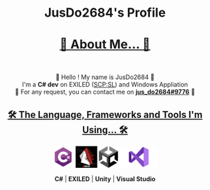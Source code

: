 <h1 align="center">
  JusDo2684's Profile
</h1>

<h1 align="center"><u>📌 About Me... 📌</u></h1>
<br>

<p align="center">
  👋 Hello ! My name is JusDo2684 👋
  <br>
  I'm a <b>C# dev</b> on EXILED (<a href="https://scpslgame.com/">SCP:SL</a>) and Windows Appliation
  <br>
  📧 For any request, you can contact me on <a href="https://discord.com/users/712290829057916980/"><b>jus_do2684#9776</b></a> 📧
</p>

<h2 align="center"><u>🛠 The Language, Frameworks and Tools I'm Using... 🛠</u></h2>

<p align="center">
  <code><img title="CSharp" height="50" src="ReadMeImages/CSharp.jpg"></code>     
  <code><img title="Exiled" height="50" src="ReadMeImages/Exiled.jpg"></code>     
  <code><img title="Unity" height="50" src="ReadMeImages/Unity.png"></code>      
  <code><img title="VisualStudio" height="50" src="ReadMeImages/VisualStudio.png"></code>     
</p>
<p align="center">
<b>C#</b> | <b>EXILED</b> | <b>Unity</b> | <b>Visual Studio</b>
</p>

<!---
jusdo2684/jusdo2684 is a ✨ special ✨ repository because its `README.md` (this file) appears on your GitHub profile.
You can click the Preview link to take a look at your changes.
--->
